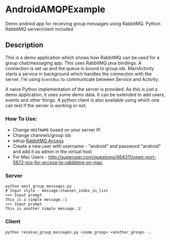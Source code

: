 # AndroidAMQPExample
Demo android app for receiving group messages using RabbitMQ. Python RabbitMQ server/client included

## Description
This is a demo application which shows how RabbitMQ can be used for a group chat/messaging app.
This uses RabbitMQ java bindings. A connection is set up and the queue is bound to group ids. MainActivity starts a service in background which handles the connection with the server. I'm using `EventBus` to communicate between Service and Activity.

A naive Python implementation of the server is provided. As this is just a demo application, it uses some demo data. It can be extended to add users, events and other things. A python client is also available using which one can test if the server is working or not.

### How To Use:
 - Change `HOSTNAME` based on your server IP.
 - Change channels/group ids
 - setup [RabbitMQ Access](https://www.rabbitmq.com/access-control.html)
 - Create a new user with username - "android" and password "android" and add it as admin in the virtual host
 - For Mac Users - http://superuser.com/questions/464311/open-port-5672-tcp-for-access-to-rabbitmq-on-mac

### Server

    python emit_group_messages.py
    # Input style - message:channel_index_in_list
    >>> Input prompt
    This is a simple message.:1
    >>> Input prompt
    This is another simple message.:2
    
### Client

    python receive_group_messages.py <some_group> <another_group> ..
